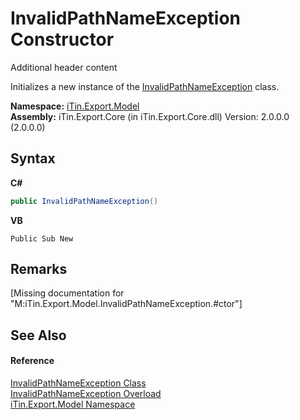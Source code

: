 # InvalidPathNameException Constructor 
Additional header content 

Initializes a new instance of the <a href="T_iTin_Export_Model_InvalidPathNameException">InvalidPathNameException</a> class.

**Namespace:**&nbsp;<a href="N_iTin_Export_Model">iTin.Export.Model</a><br />**Assembly:**&nbsp;iTin.Export.Core (in iTin.Export.Core.dll) Version: 2.0.0.0 (2.0.0.0)

## Syntax

**C#**<br />
``` C#
public InvalidPathNameException()
```

**VB**<br />
``` VB
Public Sub New
```


## Remarks
\[Missing <remarks> documentation for "M:iTin.Export.Model.InvalidPathNameException.#ctor"\]

## See Also


#### Reference
<a href="T_iTin_Export_Model_InvalidPathNameException">InvalidPathNameException Class</a><br /><a href="Overload_iTin_Export_Model_InvalidPathNameException__ctor">InvalidPathNameException Overload</a><br /><a href="N_iTin_Export_Model">iTin.Export.Model Namespace</a><br />